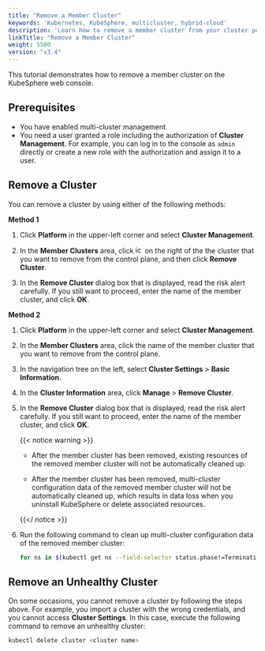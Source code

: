 ```yaml
---
title: "Remove a Member Cluster"
keywords: 'Kubernetes, KubeSphere, multicluster, hybrid-cloud'
description: 'Learn how to remove a member cluster from your cluster pool in KubeSphere.'
linkTitle: "Remove a Member Cluster"
weight: 5500
version: "v3.4"
---
```


This tutorial demonstrates how to remove a member cluster on the KubeSphere web console.

## Prerequisites

- You have enabled multi-cluster management.
- You need a user granted a role including the authorization of **Cluster Management**. For example, you can log in to the console as `admin` directly or create a new role with the authorization and assign it to a user.

## Remove a Cluster

You can remove a cluster by using either of the following methods:

**Method 1**

1. Click **Platform** in the upper-left corner and select **Cluster Management**.

2. In the **Member Clusters** area, click <img src="/images/docs/v3.x/common-icons/three-dots.png" width="15" alt="icon" /> on the right of the the cluster that you want to remove from the control plane, and then click **Remove Cluster**.

3. In the **Remove Cluster** dialog box that is displayed, read the risk alert carefully. If you still want to proceed, enter the name of the member cluster, and click **OK**.

**Method 2**

1. Click **Platform** in the upper-left corner and select **Cluster Management**.

2. In the **Member Clusters** area, click the name of the member cluster that you want to remove from the control plane.

3. In the navigation tree on the left, select **Cluster Settings** > **Basic Information**.

4. In the **Cluster Information** area, click **Manage** > **Remove Cluster**.

5. In the **Remove Cluster** dialog box that is displayed, read the risk alert carefully. If you still want to proceed, enter the name of the member cluster, and click **OK**.

   {{< notice warning >}}

   * After the member cluster has been removed, existing resources of the removed member cluster will not be automatically cleaned up.

   * After the member cluster has been removed, multi-cluster configuration data of the removed member cluster will not be automatically cleaned up, which results in data loss when you uninstall KubeSphere or delete associated resources.

   {{</ notice >}} 

6. Run the following command to clean up multi-cluster configuration data of the removed member cluster:

   ```bash
   for ns in $(kubectl get ns --field-selector status.phase!=Terminating -o jsonpath='{.items[*].metadata.name}'); do kubectl label ns $ns kubesphere.io/workspace- && kubectl patch ns $ns --type merge -p '{"metadata":{"ownerReferences":[]}}'; done
   ```

## Remove an Unhealthy Cluster

On some occasions, you cannot remove a cluster by following the steps above. For example, you import a cluster with the wrong credentials, and you cannot access **Cluster Settings**. In this case, execute the following command to remove an unhealthy cluster:

```bash
kubectl delete cluster <cluster name>
```

